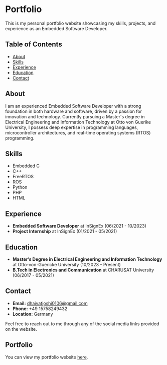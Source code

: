 # Portfolio

This is my personal portfolio website showcasing my skills, projects, and experience as an Embedded Software Developer.

## Table of Contents

- [About](#about)
- [Skills](#skills)
- [Experience](#experience)
- [Education](#education)
- [Contact](#contact)

## About

I am an experienced Embedded Software Developer with a strong foundation in both hardware and software, driven by a passion for innovation and technology. Currently pursuing a Master's degree in Electrical Engineering and Information Technology at Otto von Guerike University, I possess deep expertise in programming languages, microcontroller architectures, and real-time operating systems (RTOS) programming.

## Skills

- Embedded C
- C++
- FreeRTOS
- ROS
- Python
- PHP
- HTML

## Experience

- **Embedded Software Developer** at InSignEx (06/2021 - 10/2023)
- **Project Internship** at InSignEx (01/2021 - 05/2021)

## Education

- **Master’s Degree in Electrical Engineering and Information Technology** at Otto-von-Guericke University (10/2023 - Present)
- **B.Tech in Electronics and Communication** at CHARUSAT University (06/2017 - 05/2021)

## Contact

- **Email:** dhaivatjoshi0106@gmail.com
- **Phone:** +49 15758249432
- **Location:** Germany

Feel free to reach out to me through any of the social media links provided on the website.

## Portfolio

You can view my portfolio website [here](https://dhaivatjoshi.github.io/Portfolio/).

